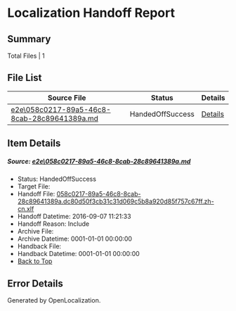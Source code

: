 # <a name='report-top'></a> Localization Handoff Report

## Summary
 Total Files | 1

## File List
 Source File | Status | Details 
 ----------- | ------ | ------- 
 [e2e\058c0217-89a5-46c8-8cab-28c89641389a.md](https://github.com/OpenLocalizationTestOrg/ol-test0/blob/d0dd64281806c494282cb89131ce6fe3bcc05340/e2e/058c0217-89a5-46c8-8cab-28c89641389a.md) | HandedOffSuccess | [Details](#a4d8f2505ea85e58c4aa8a58f1ab4af77e3416b41)

## Item Details
##### <a name='a4d8f2505ea85e58c4aa8a58f1ab4af77e3416b41'></a> Source: [e2e\058c0217-89a5-46c8-8cab-28c89641389a.md](https://github.com/OpenLocalizationTestOrg/ol-test0/blob/d0dd64281806c494282cb89131ce6fe3bcc05340/e2e/058c0217-89a5-46c8-8cab-28c89641389a.md)
* Status: HandedOffSuccess
* Target File: 
* Handoff File: [058c0217-89a5-46c8-8cab-28c89641389a.dc80d50f3cb31c31d069c5b8a920d85f757c67ff.zh-cn.xlf](https://github.com/OpenLocalizationTestOrg/ol-test0-handoff/blob/aa25479dbac6786ef1b16df284776404df2555eb/ol-handoff/OpenLocalizationTestOrg/ol-test0-zhcn/ci/ht/058c0217-89a5-46c8-8cab-28c89641389a.dc80d50f3cb31c31d069c5b8a920d85f757c67ff.zh-cn.xlf)
* Handoff Datetime: 2016-09-07 11:21:33
* Handoff Reason: Include
* Archive File: 
* Archive Datetime: 0001-01-01 00:00:00
* Handback File: 
* Handback Datetime: 0001-01-01 00:00:00
* [Back to Top](#report-top)


## Error Details

Generated by OpenLocalization.
